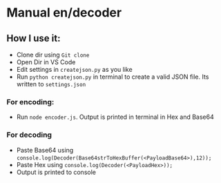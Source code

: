 # Manual en/decoder

## How I use it:

* Clone dir using `Git clone`
* Open Dir in VS Code
* Edit settings in `createjson.py` as you like
* Run `python createjson.py` in terminal to create a valid JSON file. Its written to `settings.json`

### For encoding:
* Run `node encoder.js`. Output is printed in terminal in Hex and Base64

### For decoding
* Paste Base64 using `console.log(Decoder(Base64strToHexBuffer(<PayloadBase64>),12));`
* Paste Hex using `console.log(Decoder(<PayloadHex>));`
* Output is printed to console



